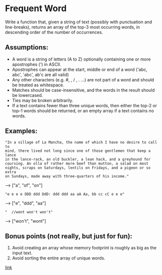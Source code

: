 # Frequent Word
Write a function that, given a string of text (possibly with punctuation and line-breaks), returns an array of the top-3 most occurring words, in descending order of the number of occurrences.

## Assumptions:
- A word is a string of letters (A to Z) optionally containing one or more apostrophes (') in ASCII.
- Apostrophes can appear at the start, middle or end of a word ('abc, abc', 'abc', ab'c are all valid)
- Any other characters (e.g. #, \, / , . ...) are not part of a word and should be treated as whitespace.
- Matches should be case-insensitive, and the words in the result should be lowercased.
- Ties may be broken arbitrarily.
- If a text contains fewer than three unique words, then either the top-2 or top-1 words should be returned, or an empty array if a text contains no words.

## Examples:
```
"In a village of La Mancha, the name of which I have no desire to call to
mind, there lived not long since one of those gentlemen that keep a lance
in the lance-rack, an old buckler, a lean hack, and a greyhound for
coursing. An olla of rather more beef than mutton, a salad on most
nights, scraps on Saturdays, lentils on Fridays, and a pigeon or so extra
on Sundays, made away with three-quarters of his income."
```
--> ["a", "of", "on"]

```
"e e e e DDD ddd DdD: ddd ddd aa aA Aa, bb cc cC e e e"
```
--> ["e", "ddd", "aa"]

```
"  //wont won't won't"
```
--> ["won't", "wont"]
## Bonus points (not really, but just for fun):
1. Avoid creating an array whose memory footprint is roughly as big as the input text.
2. Avoid sorting the entire array of unique words.

[link](https://www.codewars.com/kata/51e056fe544cf36c410000fb/train/javascript)